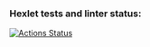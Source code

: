 ### Hexlet tests and linter status:
[![Actions Status](https://github.com/gonch0/frontend-project-lvl1/workflows/hexlet-check/badge.svg)](https://github.com/gonch0/frontend-project-lvl1/actions)